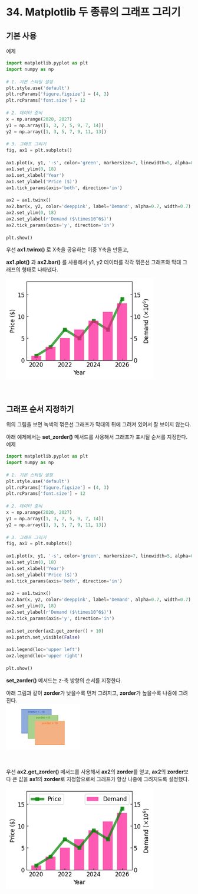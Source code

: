 # 34. Matplotlib 두 종류의 그래프 그리기
## 기본 사용
예제  
```python
import matplotlib.pyplot as plt
import numpy as np

# 1. 기본 스타일 설정
plt.style.use('default')
plt.rcParams['figure.figsize'] = (4, 3)
plt.rcParams['font.size'] = 12

# 2. 데이터 준비
x = np.arange(2020, 2027)
y1 = np.array([1, 3, 7, 5, 9, 7, 14])
y2 = np.array([1, 3, 5, 7, 9, 11, 13])

# 3. 그래프 그리기
fig, ax1 = plt.subplots()

ax1.plot(x, y1, '-s', color='green', markersize=7, linewidth=5, alpha=0.7, label='Price')
ax1.set_ylim(0, 18)
ax1.set_xlabel('Year')
ax1.set_ylabel('Price ($)')
ax1.tick_params(axis='both', direction='in')

ax2 = ax1.twinx()
ax2.bar(x, y2, color='deeppink', label='Demand', alpha=0.7, width=0.7)
ax2.set_ylim(0, 18)
ax2.set_ylabel(r'Demand ($\times10^6$)')
ax2.tick_params(axis='y', direction='in')

plt.show()
```
우선 **ax1.twinx()** 로 X축을 공유하는 이중 Y축을 만들고,

**ax1.plot()** 과 **ax2.bar()** 를 사용해서 y1, y2 데이터를 각각 꺾은선 그래프와 막대 그래프의 형태로 나타냈다.

![](Images/2023-05-07-14-52-58.png)

</br>

## 그래프 순서 지정하기
위의 그림을 보면 녹색의 꺾은선 그래프가 막대의 뒤에 그려져 있어서 잘 보이지 않는다.

아래 예제에서는 **set_zorder()** 메서드를 사용해서 그래프가 표시될 순서를 지정한다.  
예제  
```python
import matplotlib.pyplot as plt
import numpy as np

# 1. 기본 스타일 설정
plt.style.use('default')
plt.rcParams['figure.figsize'] = (4, 3)
plt.rcParams['font.size'] = 12

# 2. 데이터 준비
x = np.arange(2020, 2027)
y1 = np.array([1, 3, 7, 5, 9, 7, 14])
y2 = np.array([1, 3, 5, 7, 9, 11, 13])

# 3. 그래프 그리기
fig, ax1 = plt.subplots()

ax1.plot(x, y1, '-s', color='green', markersize=7, linewidth=5, alpha=0.7, label='Price')
ax1.set_ylim(0, 18)
ax1.set_xlabel('Year')
ax1.set_ylabel('Price ($)')
ax1.tick_params(axis='both', direction='in')

ax2 = ax1.twinx()
ax2.bar(x, y2, color='deeppink', label='Demand', alpha=0.7, width=0.7)
ax2.set_ylim(0, 18)
ax2.set_ylabel(r'Demand ($\times10^6$)')
ax2.tick_params(axis='y', direction='in')

ax1.set_zorder(ax2.get_zorder() + 10)
ax1.patch.set_visible(False)

ax1.legend(loc='upper left')
ax2.legend(loc='upper right')

plt.show()
```
**set_zorder()** 메서드는 z-축 방향의 순서를 지정한다.

아래 그림과 같이 **zorder**가 낮을수록 먼저 그려지고, **zorder**가 높을수록 나중에 그려진다.  
![](Images/2023-05-07-14-55-18.png)  

<br>

우선 **ax2.get_zorder()** 메서드를 사용해서 **ax2**의 **zorder**를 얻고,
**ax2**의 **zorder**보다 큰 값을 **ax1**의 **zorder**로 지정함으로써 그래프가 항상 나중에 그려지도록 설정했다.

![](Images/2023-05-07-14-56-38.png)